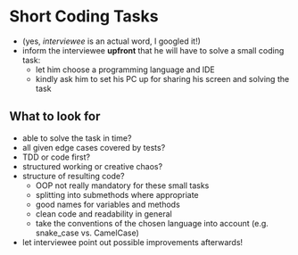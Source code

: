 # Short Coding Tasks

- (yes, _interviewee_ is an actual word, I googled it!)
- inform the interviewee **upfront** that he will have to solve a small coding task:
  - let him choose a programming language and IDE
  - kindly ask him to set his PC up for sharing his screen and solving the task

## What to look for

- able to solve the task in time?
- all given edge cases covered by tests?
- TDD or code first?
- structured working or creative chaos?
- structure of resulting code?
  - OOP not really mandatory for these small tasks
  - splitting into submethods where appropriate
  - good names for variables and methods
  - clean code and readability in general
  - take the conventions of the chosen language into account (e.g. snake_case vs. CamelCase)
- let interviewee point out possible improvements afterwards!